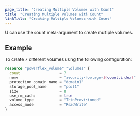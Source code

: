 ```yaml
---
page_title: "Creating Multiple Volumes with Count"
title: "Creating Multiple Volumes with Count"
linkTitle: "Creating Multiple Volumes with Count"
---
```


U can use the count meta-argument to create multiple volumes.

## Example

To create 7 different volumes using the following configuration:

```terraform
resource "powerflex_volume" "volumes" {
  count                  = 7
  name                   = "security-footage-${count.index}"
  protection_domain_name = "domain1"
  storage_pool_name      = "pool1"
  size                   = 8
  use_rm_cache           = true
  volume_type            = "ThinProvisioned"
  access_mode            = "ReadWrite"
}
```
